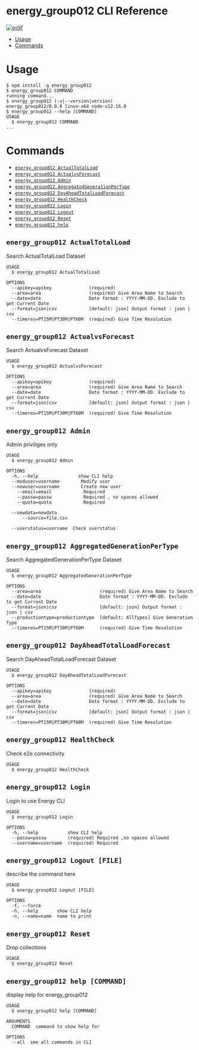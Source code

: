 energy_group012 CLI Reference
===============



[![oclif](https://img.shields.io/badge/cli-oclif-brightgreen.svg)](https://oclif.io)


<!-- toc -->
* [Usage](#usage)
* [Commands](#commands)
<!-- tocstop -->
# Usage
<!-- usage -->
```sh-session
$ npm install -g energy_group012
$ energy_group012 COMMAND
running command...
$ energy_group012 (-v|--version|version)
energy_group012/0.0.0 linux-x64 node-v12.16.0
$ energy_group012 --help [COMMAND]
USAGE
  $ energy_group012 COMMAND
...
```
<!-- usagestop -->
# Commands
<!-- commands -->
* [`energy_group012 ActualTotalLoad`](#energy_group012-actualtotalload)
* [`energy_group012 ActualvsForecast`](#energy_group012-actualvsforecast)
* [`energy_group012 Admin`](#energy_group012-admin)
* [`energy_group012 AggregatedGenerationPerType`](#energy_group012-aggregatedgenerationpertype)
* [`energy_group012 DayAheadTotalLoadForecast`](#energy_group012-dayaheadtotalloadforecast)
* [`energy_group012 HealthCheck`](#energy_group012-healthcheck)
* [`energy_group012 Login`](#energy_group012-login)
* [`energy_group012 Logout`](#energy_group012-logout-file)
* [`energy_group012 Reset`](#energy_group012-reset)
* [`energy_group012 help`](#energy_group012-help-command)

## `energy_group012 ActualTotalLoad`

Search ActualTotalLoad Dataset

```
USAGE
  $ energy_group012 ActualTotalLoad

OPTIONS
  --apikey=apikey              (required)
  --area=area                  (required) Give Area Name to Search
  --date=date                  Date format : YYYY-MM-DD. Exclude to get Current Date
  --format=json|csv            [default: json] Output format : json | csv
  --timeres=PT15M|PT30M|PT60M  (required) Give Time Resolution
```


## `energy_group012 ActualvsForecast`

Search ActualvsForecast Dataset

```
USAGE
  $ energy_group012 ActualvsForecast

OPTIONS
  --apikey=apikey              (required)
  --area=area                  (required) Give Area Name to Search
  --date=date                  Date format : YYYY-MM-DD. Exclude to get Current Date
  --format=json|csv            [default: json] Output format : json | csv
  --timeres=PT15M|PT30M|PT60M  (required) Give Time Resolution
```


## `energy_group012 Admin`

Admin priviliges only

```
USAGE
  $ energy_group012 Admin

OPTIONS
  -h, --help               show CLI help
  --moduser=username        Modify user
  --newuser=username        Create new user
    --email=email            Required
    --passw=passw            Required , no spaces allowed
    --quota=quota            Required 
  
  --newdata=newdata
      --source=file.csv
  
  --userstatus=username  Check userstatus
```


## `energy_group012 AggregatedGenerationPerType`

Search AggregatedGenerationPerType Dataset

```
USAGE
  $ energy_group012 AggregatedGenerationPerType

OPTIONS
  --area=area                      (required) Give Area Name to Search
  --date=date                      Date format : YYYY-MM-DD. Exclude to get Current Date
  --format=json|csv                [default: json] Output format : json | csv
  --productiontype=productiontype  [default: AllTypes] Give Generation Type
  --timeres=PT15M|PT30M|PT60M      (required) Give Time Resolution
```

## `energy_group012 DayAheadTotalLoadForecast`

Search DayAheadTotalLoadForecast Dataset

```
USAGE
  $ energy_group012 DayAheadTotalLoadForecast

OPTIONS
  --apikey=apikey              (required)
  --area=area                  (required) Give Area Name to Search
  --date=date                  Date format : YYYY-MM-DD. Exclude to get Current Date
  --format=json|csv            [default: json] Output format : json | csv
  --timeres=PT15M|PT30M|PT60M  (required) Give Time Resolution
```

## `energy_group012 HealthCheck`

Check e2e connectivity

```
USAGE
  $ energy_group012 HealthCheck
```

## `energy_group012 Login`

Login to use Energy CLI

```
USAGE
  $ energy_group012 Login

OPTIONS
  -h, --help           show CLI help
  --passw=passw        (required) Required ,no spaces allowed
  --username=username  (required) Required
```


## `energy_group012 Logout [FILE]`

describe the command here

```
USAGE
  $ energy_group012 Logout [FILE]

OPTIONS
  -f, --force
  -h, --help       show CLI help
  -n, --name=name  name to print
```

## `energy_group012 Reset`

Drop collections

```
USAGE
  $ energy_group012 Reset
```


## `energy_group012 help [COMMAND]`

display help for energy_group012

```
USAGE
  $ energy_group012 help [COMMAND]

ARGUMENTS
  COMMAND  command to show help for

OPTIONS
  --all  see all commands in CLI
```

<!-- commandsstop -->
